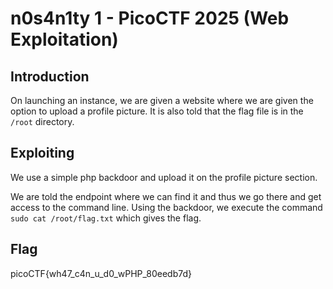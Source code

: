 # n0s4n1ty 1 - PicoCTF 2025 (Web Exploitation)

## Introduction
On launching an instance, we are given a website where we are given the option to upload a profile picture.
It is also told that the flag file is in the `/root` directory.

## Exploiting
We use a simple php backdoor and upload it on the profile picture section.

We are told the endpoint where we can find it and thus we go there and get access to the command line.
Using the backdoor, we execute the command `sudo cat /root/flag.txt` which gives the flag.

## Flag
picoCTF{wh47_c4n_u_d0_wPHP_80eedb7d}
